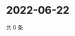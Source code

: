 # 2022-06-22

共 0 条

<!-- BEGIN WEIBO -->
<!-- 最后更新时间 Wed Jun 22 2022 20:31:15 GMT+0800 (China Standard Time) -->

<!-- END WEIBO -->
